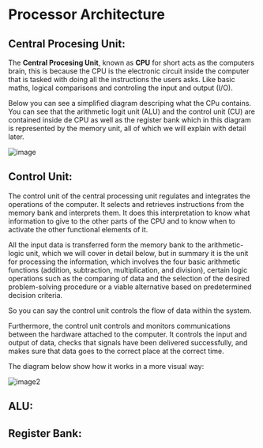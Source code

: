 # Processor Architecture

## Central Procesing Unit:

The **Central Procesing Unit**, known as **CPU** for short acts as the computers brain, this is because the CPU is the electronic circuit inside the computer that is tasked with doing all the instructions the users asks. Like basic 
maths, logical comparisons and controling the input and output (I/O).

Below you can see a simplified diagram descriping what the CPu contains. You can see that the arithmetic logit unit (ALU) and the control unit (CU) are contained inside de CPU as well as the register bank which in this diagram is represented by the memory unit, all of which we will explain with detail later.

![image](https://computersciencewiki.org/images/1/1a/Cpu_diagram.png)

## Control Unit:

The control unit of the central processing unit regulates and integrates the operations of the computer. It selects and retrieves instructions from the memory bank and interprets them. It does this interpretation to know what information to give to the other parts of the CPU and to know when to activate the other functional elements of it.
  
All the input data is transferred form the memory bank to the arithmetic-logic unit, which we will cover in detail below, but in summary it is the unit for processing the information, which involves the four basic arithmetic functions (addition, subtraction, multiplication, and division), certain logic operations such as the comparing of data and the selection of the desired problem-solving procedure or a viable alternative based on predetermined decision criteria.

So you can say the control unit controls the flow of data within the system.

Furthermore, the control unit controls and monitors communications between the hardware attached to the computer. It controls the input and output of data, checks that signals have been delivered successfully, and makes sure that data goes to the correct place at the correct time.

The diagram below show how it works in a more visual way:

![image2](https://www.computerhope.com/jargon/m/machine-cycle.png)


## ALU:



## Register Bank: